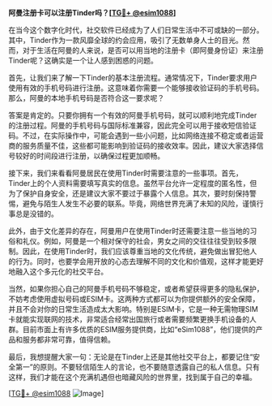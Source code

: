 **阿曼注册卡可以注册Tinder吗？[[TG💪+ @esim1088](https://t.me/s/esim1088)]**

在当今这个数字化时代，社交软件已经成为了人们日常生活中不可或缺的一部分。其中，Tinder作为一款风靡全球的约会应用，吸引了无数单身人士的目光。然而，对于生活在阿曼的人来说，是否可以用当地的注册卡（即阿曼身份证）来注册Tinder呢？这确实是一个让人感到困惑的问题。

首先，让我们来了解一下Tinder的基本注册流程。通常情况下，Tinder要求用户使用有效的手机号码进行注册。这意味着你需要一个能够接收验证码的手机号码。那么，阿曼的本地手机号码是否符合这一要求呢？

答案是肯定的。只要你拥有一个有效的阿曼手机号码，就可以顺利地完成Tinder的注册过程。阿曼的手机号码与国际标准兼容，因此完全可以用于接收短信验证码。不过，在实际操作中，可能会遇到一些小问题，比如网络连接不稳定或者运营商的服务质量不佳，这些都可能影响到验证码的接收效率。因此，建议大家选择信号较好的时间段进行注册，以确保过程更加顺畅。

接下来，我们来看看阿曼居民在使用Tinder时需要注意的一些事项。首先，Tinder上的个人资料需要填写真实的信息。虽然平台允许一定程度的匿名性，但为了保护自身安全，还是建议大家不要过于暴露个人信息。其次，要时刻保持警惕，避免与陌生人发生不必要的联系。毕竟，网络世界充满了未知的风险，谨慎行事总是没错的。

此外，由于文化差异的存在，阿曼用户在使用Tinder时还需要注意一些当地的习俗和礼仪。例如，阿曼是一个相对保守的社会，男女之间的交往往往受到较多限制。因此，在使用Tinder时，我们应该尊重当地的文化传统，避免做出冒犯他人的行为。同时，也要学会用开放的心态去理解不同的文化和价值观，这样才能更好地融入这个多元化的社交平台。

当然，如果你担心自己的阿曼手机号码不够稳定，或者希望获得更多的隐私保护，不妨考虑使用虚拟号码或ESIM卡。这两种方式都可以为你提供额外的安全保障，并且不会对你的日常生活造成太大影响。特别是ESIM卡，它是一种无需物理SIM卡就能实现联网的技术，非常适合经常出国旅行或者需要频繁更换手机设备的人群。目前市面上有许多优质的ESIM服务提供商，比如“eSim1088”，他们提供的产品和服务都非常可靠，值得信赖。

最后，我想提醒大家一句：无论是在Tinder上还是其他社交平台上，都要记住“安全第一”的原则。不要轻信陌生人的言论，也不要随意透露自己的私人信息。只有这样，我们才能在这个充满机遇但也暗藏风险的世界里，找到属于自己的幸福。

[[TG💪+ @esim1088](https://t.me/s/esim1088) ![Image](https://i.postimg.cc/4NQfJmqS/Snipaste-2025-05-13-00-14-12.png)]